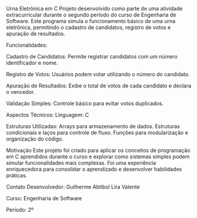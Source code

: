 Urna Eletrônica em C
Projeto desenvolvido como parte de uma atividade extracurricular durante o segundo período do curso de Engenharia de Software. Este programa simula o funcionamento básico de uma urna eletrônica, permitindo o cadastro de candidatos, registro de votos e apuração de resultados.

Funcionalidades:

Cadastro de Candidatos: Permite registrar candidatos com um número identificador e nome.

Registro de Votos: Usuários podem votar utilizando o número do candidato.

Apuração de Resultados: Exibe o total de votos de cada candidato e declara o vencedor.

Validação Simples: Controle básico para evitar votos duplicados.

Aspectos Técnicos: Linguagem: C

Estruturas Utilizadas: Arrays para armazenamento de dados.
Estruturas condicionais e laços para controle de fluxo.
Funções para modularização e organização do código.

Motivação
Este projeto foi criado para aplicar os conceitos de programação em C aprendidos durante o curso e explorar como sistemas simples podem simular funcionalidades mais complexas. Foi uma experiência enriquecedora para consolidar o aprendizado e desenvolver habilidades práticas.

Contato
Desenvolvedor: Guilherme Abtibol Lira Valente

Curso: Engenharia de Software

Período: 2º

